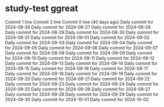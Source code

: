 # study-test ggreat
Commit 1 line
Commit 2 line
Commit 0 line (40 days ago)
Daily commit for 2024-08-26
Daily commit for 2024-08-27
Daily commit for 2024-08-28
Daily commit for 2024-08-29
Daily commit for 2024-08-30
Daily commit for 2024-08-31
Daily commit for 2024-09-01
Daily commit for 2024-09-02
Daily commit for 2024-09-03
Daily commit for 2024-09-04
Daily commit for 2024-09-05
Daily commit for 2024-09-06
Daily commit for 2024-09-07
Daily commit for 2024-09-08
Daily commit for 2024-09-09
Daily commit for 2024-09-10
Daily commit for 2024-09-11
Daily commit for 2024-09-12
Daily commit for 2024-09-13
Daily commit for 2024-09-14
Daily commit for 2024-09-15
Daily commit for 2024-09-16
Daily commit for 2024-09-17
Daily commit for 2024-09-18
Daily commit for 2024-09-19
Daily commit for 2024-09-20
Daily commit for 2024-09-21
Daily commit for 2024-09-22
Daily commit for 2024-09-23
Daily commit for 2024-09-24
Daily commit for 2024-09-25
Daily commit for 2024-09-26
Daily commit for 2024-09-27
Daily commit for 2024-09-28
Daily commit for 2024-09-29
Daily commit for 2024-09-30
Daily commit for 2024-10-01
Daily commit for 2024-10-02
